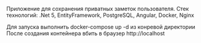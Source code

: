 Приложение для сохранения приватных заметок пользователя. Стек технологий: .Net 5, EntityFramework, PostgreSQL, Angular, Docker, Nginx

Для запуска выполнить docker-compose up -d из конревой директории
После создания контейнера вбить в браузер http://localhost
